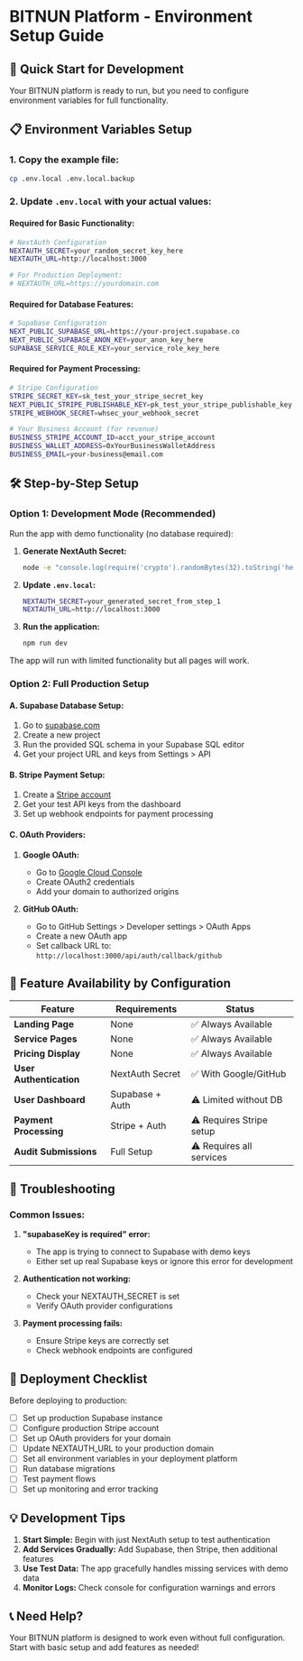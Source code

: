 # BITNUN Platform - Environment Setup Guide

## 🚀 Quick Start for Development

Your BITNUN platform is ready to run, but you need to configure environment variables for full functionality.

## 📋 Environment Variables Setup

### 1. Copy the example file:
```bash
cp .env.local .env.local.backup
```

### 2. Update `.env.local` with your actual values:

#### Required for Basic Functionality:
```bash
# NextAuth Configuration
NEXTAUTH_SECRET=your_random_secret_key_here
NEXTAUTH_URL=http://localhost:3000

# For Production Deployment:
# NEXTAUTH_URL=https://yourdomain.com
```

#### Required for Database Features:
```bash
# Supabase Configuration
NEXT_PUBLIC_SUPABASE_URL=https://your-project.supabase.co
NEXT_PUBLIC_SUPABASE_ANON_KEY=your_anon_key_here
SUPABASE_SERVICE_ROLE_KEY=your_service_role_key_here
```

#### Required for Payment Processing:
```bash
# Stripe Configuration
STRIPE_SECRET_KEY=sk_test_your_stripe_secret_key
NEXT_PUBLIC_STRIPE_PUBLISHABLE_KEY=pk_test_your_stripe_publishable_key
STRIPE_WEBHOOK_SECRET=whsec_your_webhook_secret

# Your Business Account (for revenue)
BUSINESS_STRIPE_ACCOUNT_ID=acct_your_stripe_account
BUSINESS_WALLET_ADDRESS=0xYourBusinessWalletAddress
BUSINESS_EMAIL=your-business@email.com
```

## 🛠️ Step-by-Step Setup

### Option 1: Development Mode (Recommended)
Run the app with demo functionality (no database required):

1. **Generate NextAuth Secret:**
   ```bash
   node -e "console.log(require('crypto').randomBytes(32).toString('hex'))"
   ```

2. **Update `.env.local`:**
   ```bash
   NEXTAUTH_SECRET=your_generated_secret_from_step_1
   NEXTAUTH_URL=http://localhost:3000
   ```

3. **Run the application:**
   ```bash
   npm run dev
   ```

The app will run with limited functionality but all pages will work.

### Option 2: Full Production Setup

#### A. Supabase Database Setup:
1. Go to [supabase.com](https://supabase.com)
2. Create a new project
3. Run the provided SQL schema in your Supabase SQL editor
4. Get your project URL and keys from Settings > API

#### B. Stripe Payment Setup:
1. Create a [Stripe account](https://stripe.com)
2. Get your test API keys from the dashboard
3. Set up webhook endpoints for payment processing

#### C. OAuth Providers:
1. **Google OAuth:**
   - Go to [Google Cloud Console](https://console.cloud.google.com)
   - Create OAuth2 credentials
   - Add your domain to authorized origins

2. **GitHub OAuth:**
   - Go to GitHub Settings > Developer settings > OAuth Apps
   - Create a new OAuth app
   - Set callback URL to: `http://localhost:3000/api/auth/callback/github`

## 🎯 Feature Availability by Configuration

| Feature | Requirements | Status |
|---------|-------------|---------|
| **Landing Page** | None | ✅ Always Available |
| **Service Pages** | None | ✅ Always Available |
| **Pricing Display** | None | ✅ Always Available |
| **User Authentication** | NextAuth Secret | ✅ With Google/GitHub |
| **User Dashboard** | Supabase + Auth | ⚠️ Limited without DB |
| **Payment Processing** | Stripe + Auth | ⚠️ Requires Stripe setup |
| **Audit Submissions** | Full Setup | ⚠️ Requires all services |

## 🔧 Troubleshooting

### Common Issues:

1. **"supabaseKey is required" error:**
   - The app is trying to connect to Supabase with demo keys
   - Either set up real Supabase keys or ignore this error for development

2. **Authentication not working:**
   - Check your NEXTAUTH_SECRET is set
   - Verify OAuth provider configurations

3. **Payment processing fails:**
   - Ensure Stripe keys are correctly set
   - Check webhook endpoints are configured

## 🚀 Deployment Checklist

Before deploying to production:

- [ ] Set up production Supabase instance
- [ ] Configure production Stripe account
- [ ] Set up OAuth providers for your domain
- [ ] Update NEXTAUTH_URL to your production domain
- [ ] Set all environment variables in your deployment platform
- [ ] Run database migrations
- [ ] Test payment flows
- [ ] Set up monitoring and error tracking

## 💡 Development Tips

1. **Start Simple:** Begin with just NextAuth setup to test authentication
2. **Add Services Gradually:** Add Supabase, then Stripe, then additional features
3. **Use Test Data:** The app gracefully handles missing services with demo data
4. **Monitor Logs:** Check console for configuration warnings and errors

## 📞 Need Help?

Your BITNUN platform is designed to work even without full configuration. Start with basic setup and add features as needed!
